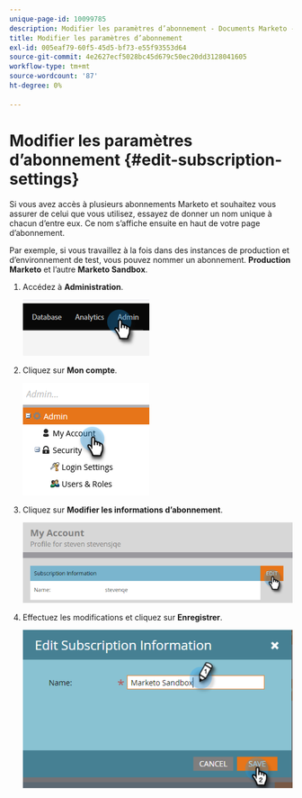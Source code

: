 ```yaml
---
unique-page-id: 10099785
description: Modifier les paramètres d’abonnement - Documents Marketo - Documentation du produit
title: Modifier les paramètres d’abonnement
exl-id: 005eaf79-60f5-45d5-bf73-e55f93553d64
source-git-commit: 4e2627ecf5028bc45d679c50ec20dd3128041605
workflow-type: tm+mt
source-wordcount: '87'
ht-degree: 0%

---
```


# Modifier les paramètres d’abonnement {#edit-subscription-settings}

Si vous avez accès à plusieurs abonnements Marketo et souhaitez vous assurer de celui que vous utilisez, essayez de donner un nom unique à chacun d’entre eux. Ce nom s’affiche ensuite en haut de votre page d’abonnement.

Par exemple, si vous travaillez à la fois dans des instances de production et d’environnement de test, vous pouvez nommer un abonnement. **Production Marketo** et l’autre **Marketo Sandbox**.

1. Accédez à **Administration**.

   ![](assets/edit-subscription-settings-1.png)

1. Cliquez sur **Mon compte**.

   ![](assets/edit-subscription-settings-2.png)

1. Cliquez sur **Modifier les informations d’abonnement**.

   ![](assets/edit-subscription-settings-3.png)

1. Effectuez les modifications et cliquez sur **Enregistrer**.

   ![](assets/edit-subscription-settings-4.png)
